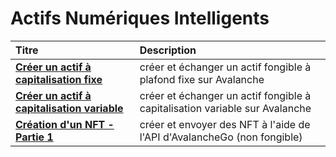 # Actifs Numériques Intelligents

| Titre | Description |
| :--- | :--- |
| [**Créer un actif à capitalisation fixe**](creer-un-actif-a-capitalisation-fixe.md) | créer et échanger un actif fongible à plafond fixe sur Avalanche |
| [**Créer un actif à capitalisation variable**](creer-un-actif-a-capitalisation-variable.md) | créer et échanger un actif fongible à capitalisation variable sur Avalanche |
| [**Création d'un NFT - Partie 1**](creation-dun-nft-partie-1.md) | créer et envoyer des NFT à l'aide de l'API d'AvalancheGo \(non fongible\) |

